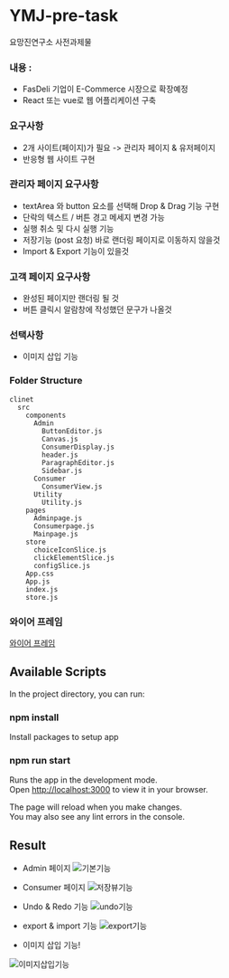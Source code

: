 # YMJ-pre-task
요망진연구소 사전과제물 

### 내용 :

- FasDeli 기업이 E-Commerce 시장으로 확장예정
- React 또는 vue로 웹 어플리케이션 구축

### 요구사항

- 2개 사이트(페이지)가 필요 -> 관리자 페이지 & 유저페이지
- 반응형 웹 사이트 구현

### 관리자 페이지 요구사항

- textArea 와 button 요소를 선택해 Drop & Drag 기능 구현
- 단락의 텍스트 / 버튼 경고 메세지 변경 가능
- 실행 취소 및 다시 실행 기능
- 저장기능 (post 요청) 바로 랜더링 페이지로 이동하지 않을것 
- Import & Export 기능이 있을것 

### 고객 페이지 요구사항

- 완성된 페이지만 랜더링 될 것 
- 버튼 클릭시 알람창에 작성했던 문구가 나올것 

### 선택사항 
- 이미지 삽입 기능 

### Folder Structure

```
clinet
  src
    components
      Admin
        ButtonEditor.js
        Canvas.js
        ConsumerDisplay.js
        header.js
        ParagraphEditor.js
        Sidebar.js
      Consumer
        ConsumerView.js
      Utility
        Utility.js
    pages
      Adminpage.js
      Consumerpage.js
      Mainpage.js
    store
      choiceIconSlice.js
      clickElementSlice.js
      configSlice.js
    App.css
    App.js
    index.js
    store.js
```

### 와이어 프레임
[와이어 프레임](https://www.figma.com/file/UocMnRgCLBRFcNYsngX84Q/%EC%9A%94%EB%A7%9D%EC%A7%84-%EC%97%B0%EA%B5%AC%EC%86%8C-FE-%EC%82%AC%EC%A0%84%EA%B3%BC%EC%A0%9C-%EC%99%80%EC%9D%B4%EC%96%B4%ED%94%84%EB%A0%88%EC%9E%84_%EC%84%9C%EC%99%B8%EA%B5%AC)

## Available Scripts
In the project directory, you can run:

### npm install
Install packages to setup app

### npm run start
Runs the app in the development mode.\
Open [http://localhost:3000](http://localhost:3000) to view it in your browser.

The page will reload when you make changes.\
You may also see any lint errors in the console.

## Result 

- Admin 페이지 
![기본기능](https://user-images.githubusercontent.com/89363048/168965846-42ae540f-7eb1-44cb-aa7c-cdca7acfda39.gif)

- Consumer 페이지 
![저장뷰기능](https://user-images.githubusercontent.com/89363048/168966051-48f6a589-078b-4b9f-a238-b729962914bb.gif)

- Undo & Redo 기능 
![undo기능](https://user-images.githubusercontent.com/89363048/168966147-80dbdfad-ac58-465e-8867-b0efbc573871.gif)


- export & import 기능 
![export기능](https://user-images.githubusercontent.com/89363048/168966265-ab351cac-165f-4dcf-be69-ba3986a695f3.gif)

- 이미지 삽입 기능!

![이미지삽입기능](https://user-images.githubusercontent.com/89363048/169554523-1266d45f-ff11-4822-b819-1d090b57a5c4.gif)

